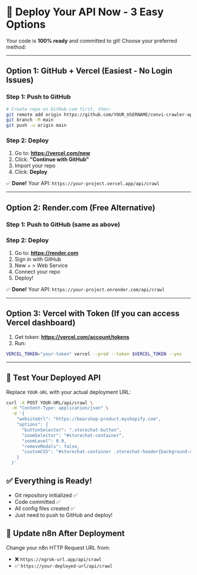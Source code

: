 # 🚀 **Deploy Your API Now - 3 Easy Options**

Your code is **100% ready** and committed to git! Choose your preferred method:

---

## **Option 1: GitHub + Vercel (Easiest - No Login Issues)**

### Step 1: Push to GitHub
```bash
# Create repo on GitHub.com first, then:
git remote add origin https://github.com/YOUR_USERNAME/convi-crawler-api.git
git branch -M main
git push -u origin main
```

### Step 2: Deploy
1. Go to: **https://vercel.com/new**
2. Click: **"Continue with GitHub"**
3. Import your repo
4. Click: **Deploy**

✅ **Done!** Your API: `https://your-project.vercel.app/api/crawl`

---

## **Option 2: Render.com (Free Alternative)**

### Step 1: Push to GitHub (same as above)
### Step 2: Deploy
1. Go to: **https://render.com**
2. Sign in with GitHub
3. New + > Web Service
4. Connect your repo
5. Deploy!

✅ **Done!** Your API: `https://your-project.onrender.com/api/crawl`

---

## **Option 3: Vercel with Token (If you can access Vercel dashboard)**

1. Get token: **https://vercel.com/account/tokens**
2. Run:
```bash
VERCEL_TOKEN="your-token" vercel --prod --token $VERCEL_TOKEN --yes
```

---

## 🧪 **Test Your Deployed API**

Replace `YOUR-URL` with your actual deployment URL:

```bash
curl -X POST YOUR-URL/api/crawl \
  -H "Content-Type: application/json" \
  -d '{
    "websiteUrl": "https://bearshop-product.myshopify.com",
    "options": {
      "buttonSelector": ".storechat-button",
      "zoomSelector": "#storechat-container",
      "zoomLevel": 0.9,
      "removeModals": false,
      "customCSS": "#storechat-container .storechat-header{background-color: #FF0000 !important;}"
    }
  }'
```

## ✅ **Everything is Ready!**

- Git repository initialized ✅
- Code committed ✅
- All config files created ✅
- Just need to push to GitHub and deploy!

## 📱 **Update n8n After Deployment**

Change your n8n HTTP Request URL from:
- ❌ `https://ngrok-url.app/api/crawl`
- ✅ `https://your-deployed-url/api/crawl`
